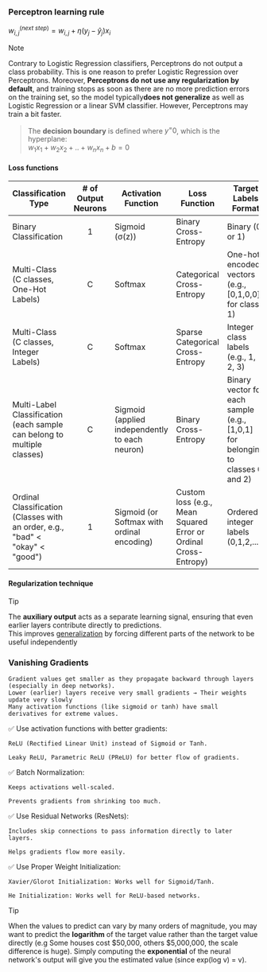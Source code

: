 ### Perceptron learning rule
$w_{i,j}^{(next\ step)} = w_{i,j} + \eta(y_j - \hat{y}_j)x_i$

> [!NOTE]
> Contrary to Logistic Regression classifiers, Perceptrons do not output a class
probability. This is one reason to prefer Logistic Regression over Perceptrons.
Moreover, **Perceptrons do not use any regularization by default**, and training stops as
soon as there are no more prediction errors on the training set, so the model typically**does not generalize** as well as Logistic Regression or a linear SVM classifier. However,
Perceptrons may train a bit faster.

>The **decision boundary** is defined where $y^=0$, which is the hyperplane:\
$w_1x_1+w_2x_2+ .. +w_nx_n+b=0$
    
#### Loss functions

| Classification Type	| # of Output Neurons	| Activation Function	| Loss Function |	Target Labels Format
| -------- | :-------: | ------- | ------- | ------- |
| Binary Classification	| 1		| Sigmoid (σ(z))	| 	Binary Cross-Entropy 	| Binary (0 or 1)
| Multi-Class (C classes, One-Hot Labels)		| C		| Softmax		| Categorical Cross-Entropy | One-hot encoded vectors (e.g., [0,1,0,0] for class 1)
|Multi-Class (C classes, Integer Labels)		| C		| Softmax		| Sparse Categorical Cross-Entropy | Integer class labels (e.g., 1, 2, 3)
Multi-Label Classification (each sample can belong to multiple classes)	| C	| Sigmoid (applied independently to each neuron)| Binary Cross-Entropy| Binary vector for each sample (e.g., [1,0,1] for belonging to classes 0 and 2)
| Ordinal Classification (Classes with an order, e.g., "bad" < "okay" < "good")	| 1	| Sigmoid (or Softmax with ordinal encoding)| Custom loss (e.g., Mean Squared Error or Ordinal Cross-Entropy)| Ordered integer labels (0,1,2,...)

#### Regularization technique
> [!TIP]
> The **auxiliary output** acts as a separate learning signal, ensuring that even earlier layers contribute directly to predictions.\
> This improves <ins>generalization</ins> by forcing different parts of the network to be useful independently

### Vanishing Gradients

    Gradient values get smaller as they propagate backward through layers (especially in deep networks).
    Lower (earlier) layers receive very small gradients → Their weights update very slowly
    Many activation functions (like sigmoid or tanh) have small derivatives for extreme values.
    
✅ Use activation functions with better gradients:

    ReLU (Rectified Linear Unit) instead of Sigmoid or Tanh.

    Leaky ReLU, Parametric ReLU (PReLU) for better flow of gradients.

✅ Batch Normalization:

    Keeps activations well-scaled.

    Prevents gradients from shrinking too much.

✅ Use Residual Networks (ResNets):

    Includes skip connections to pass information directly to later layers.

    Helps gradients flow more easily.

✅ Use Proper Weight Initialization:

    Xavier/Glorot Initialization: Works well for Sigmoid/Tanh.

    He Initialization: Works well for ReLU-based networks.

>[!TIP]
> When the values to predict can vary by many orders of magnitude, you may want to predict the **logarithm** of the target value rather than the target value directly (e.g Some houses cost $50,000, others $5,000,000, the scale difference is huge). Simply computing the **exponential** of the neural network's output will give you the estimated value (since exp(log v) = v).

